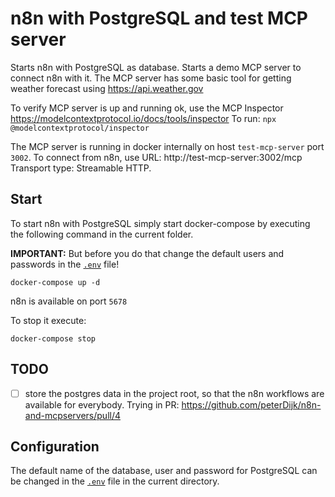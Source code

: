 # n8n with PostgreSQL and test MCP server

Starts n8n with PostgreSQL as database.
Starts a demo MCP server to connect n8n with it. The MCP server has some basic tool for getting weather forecast using https://api.weather.gov

To verify MCP server is up and running ok, use the MCP Inspector https://modelcontextprotocol.io/docs/tools/inspector
To run: `npx @modelcontextprotocol/inspector`

The MCP server is running in docker internally on host `test-mcp-server` port `3002`.
To connect from n8n, use URL: http://test-mcp-server:3002/mcp
Transport type: Streamable HTTP.

## Start

To start n8n with PostgreSQL simply start docker-compose by executing the following
command in the current folder.

**IMPORTANT:** But before you do that change the default users and passwords in the [`.env`](.env) file!

```
docker-compose up -d
```

n8n is available on port `5678`

To stop it execute:

```
docker-compose stop
```

## TODO

- [ ] store the postgres data in the project root, so that the n8n workflows are available for everybody. Trying in PR: https://github.com/peterDijk/n8n-and-mcpservers/pull/4

## Configuration

The default name of the database, user and password for PostgreSQL can be changed in the [`.env`](.env) file in the current directory.
